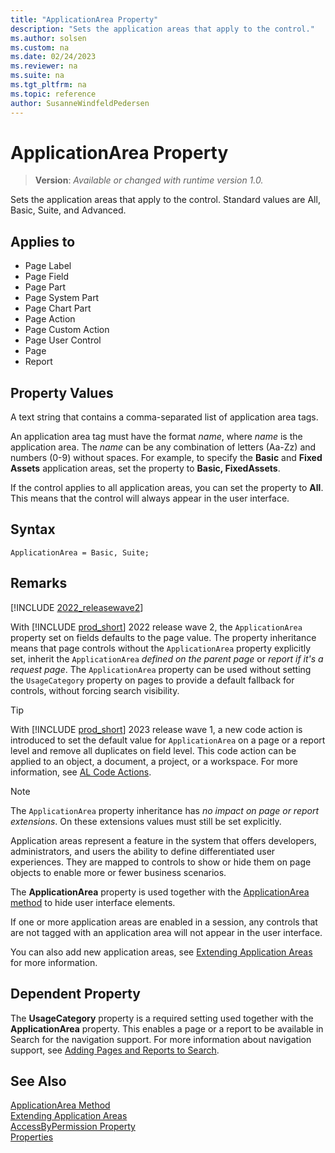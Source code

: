 ```yaml
---
title: "ApplicationArea Property"
description: "Sets the application areas that apply to the control."
ms.author: solsen
ms.custom: na
ms.date: 02/24/2023
ms.reviewer: na
ms.suite: na
ms.tgt_pltfrm: na
ms.topic: reference
author: SusanneWindfeldPedersen
---
```

[//]: # (START>DO_NOT_EDIT)
[//]: # (IMPORTANT:Do not edit any of the content between here and the END>DO_NOT_EDIT.)
[//]: # (Any modifications should be made in the .xml files in the ModernDev repo.)
# ApplicationArea Property
> **Version**: _Available or changed with runtime version 1.0._

Sets the application areas that apply to the control. Standard values are All, Basic, Suite, and Advanced.

## Applies to
-   Page Label
-   Page Field
-   Page Part
-   Page System Part
-   Page Chart Part
-   Page Action
-   Page Custom Action
-   Page User Control
-   Page
-   Report

[//]: # (IMPORTANT: END>DO_NOT_EDIT)


## Property Values

A text string that contains a comma-separated list of application area tags.  
  
An application area tag must have the format *name*, where *name* is the application area. The *name* can be any combination of letters (Aa-Zz) and numbers (0-9) without spaces. For example, to specify the **Basic** and **Fixed Assets** application areas, set the property to **Basic, FixedAssets**.  
  
If the control applies to all application areas, you can set the property to **All**. This means that the control will always appear in the user interface.  
 
## Syntax

```AL
ApplicationArea = Basic, Suite;
```

## Remarks

[!INCLUDE [2022_releasewave2](../../includes/2022_releasewave2.md)]

With [!INCLUDE [prod_short](../includes/prod_short.md)] 2022 release wave 2, the `ApplicationArea` property set on fields defaults to the page value. The property inheritance means that page controls without the `ApplicationArea` property explicitly set, inherit the `ApplicationArea` *defined on the parent page* or *report if it's a request page*. The `ApplicationArea` property can be used without setting the `UsageCategory` property on pages to provide a default fallback for controls, without forcing search visibility.

> [!TIP]  
> With [!INCLUDE [prod_short](../includes/prod_short.md)] 2023 release wave 1, a new code action is introduced to set the default value for `ApplicationArea` on a page or a report level and remove all duplicates on field level. This code action can be applied to an object, a document, a project, or a workspace. For more information, see [AL Code Actions](../devenv-code-actions.md).

> [!NOTE]  
> The `ApplicationArea` property inheritance has *no impact on page or report extensions*. On these extensions values must still be set explicitly.

Application areas represent a feature in the system that offers developers, administrators, and users the ability to define differentiated user experiences. They are mapped to controls to show or hide them on page objects to enable more or fewer business scenarios.

The **ApplicationArea** property is used together with the [ApplicationArea method](../methods-auto/session/session-applicationarea-method.md) to hide user interface elements.  
  
If one or more application areas are enabled in a session, any controls that are not tagged with an application area will not appear in the user interface. 

You can also add new application areas, see [Extending Application Areas](../devenv-extending-application-areas.md) for more information.

## Dependent Property

The **UsageCategory** property is a required setting used together with the **ApplicationArea** property. This enables a page or a report to be available in Search for the navigation support. For more information about navigation support, see [Adding Pages and Reports to Search](../devenv-al-menusuite-functionality.md).  
   
## See Also  

[ApplicationArea Method](../methods-auto/session/session-applicationarea-method.md)  
[Extending Application Areas](../devenv-extending-application-areas.md)  
[AccessByPermission Property](devenv-accessbypermission-property.md)  
[Properties](devenv-properties.md)